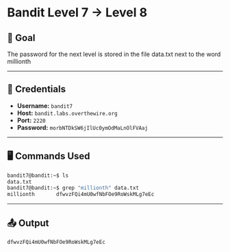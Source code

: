 # Bandit Level 7 → Level 8

## 🧠 Goal


The password for the next level is stored in the file data.txt next to the word millionth

---

## 🔐 Credentials

- **Username:** `bandit7`
- **Host:** `bandit.labs.overthewire.org`
- **Port:** `2220`
- **Password:** `morbNTDkSW6jIlUc0ymOdMaLnOlFVAaj`

---

## 🖥️ Commands Used

```bash
bandit7@bandit:~$ ls
data.txt
bandit7@bandit:~$ grep "millionth" data.txt
millionth       dfwvzFQi4mU0wfNbFOe9RoWskMLg7eEc

```
___

## 📤 Output
```bash
dfwvzFQi4mU0wfNbFOe9RoWskMLg7eEc 
```

